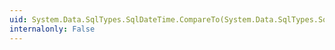 ```yaml
---
uid: System.Data.SqlTypes.SqlDateTime.CompareTo(System.Data.SqlTypes.SqlDateTime)
internalonly: False
---
```

